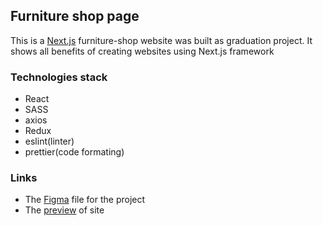 
## Furniture shop page

This is a [Next.js](https://nextjs.org/) furniture-shop website was built as graduation project. It shows all benefits of creating websites using Next.js framework

### Technologies stack
* React
* SASS
* axios
* Redux
* eslint(linter)
* prettier(code formating)

### Links
* The [Figma](https://www.figma.com/file/bvYj30y0b85V2xNTPadlwn/FE6-Final-Project?t=MUgM97ccn68hJqNu-0) file for the project
* The [preview](https://statuesque-fox-9ccd98.netlify.app) of site

